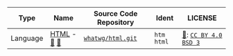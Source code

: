 

[site]: https://html.spec.whatwg.org/multipage
[docs]: https://html.spec.whatwg.org
[docs-dev]: https://html.spec.whatwg.org/dev
[repo]: https://github.com/whatwg/html.git
[licenses]: https://github.com/whatwg/html/blob/main/LICENSE

| Type | Name | Source Code Repository | Ident | LICENSE |
| ---- | ---- | ---------------------- | ----- | ------- |
| Language | [HTML][site] - [📜][docs] [📜][docs-dev] | [`whatwg/html.git`][repo] | `htm` `html` | [📑][licenses]: [`CC BY 4.0`][license-CC-BY-4.0] [`BSD 3`][license-BSD-3] |


[license-CC-BY-4.0]: https://creativecommons.org/licenses/by/4.0
[license-CC-BY-SA-4.0]: https://creativecommons.org/licenses/by-sa/4.0
[license-CC-BY-ND-4.0]: https://creativecommons.org/licenses/by-nd/4.0
[license-CC-BY-NC-4.0]: https://creativecommons.org/licenses/by-nc/4.0
[license-CC-BY-NC-SA-4.0]: https://creativecommons.org/licenses/by-nc-sa/4.0
[license-CC-BY-NC-ND-4.0]: https://creativecommons.org/licenses/by-nc-nd/4.0

[license-CC0-1.0]: https://creativecommons.org/publicdomain/zero/1.0

[license-AGPL-3.0]: https://gnu.org/licenses/agpl-3.0.html
[license-GPL-3.0]: https://gnu.org/licenses/gpl-3.0.html
[license-GPL-2.0]: https://gnu.org/licenses/gpl-2.0.html

[license-MPL-2.0]: https://mozilla.org/MPL/2.0
[license-MPL-1.1]: https://mozilla.org/MPL/1.1
[license-NPL-1.1]: https://mozilla.org/MPL/NPL/1.1
[license-NPL-1.0]: https://mozilla.org/MPL/NPL/1.0


[license-BSD-3]: https://opensource.org/licenses/BSD-3-Clause
[license-BSD-2]: https://opensource.org/licenses/BSD-2-Clause

[license-MIT]: https://mit-license.org

[license-apache-2.0]: https://apache.org/licenses/LICENSE-2.0
[license-apache-1.1]: https://apache.org/licenses/LICENSE-1.1
[license-apache-1.0]: https://apache.org/licenses/LICENSE-1.0

